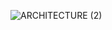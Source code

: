 ![ARCHITECTURE (2)](https://user-images.githubusercontent.com/101577287/160274919-18f78f24-fb23-49b7-9f8b-e9ef548c4410.png)

